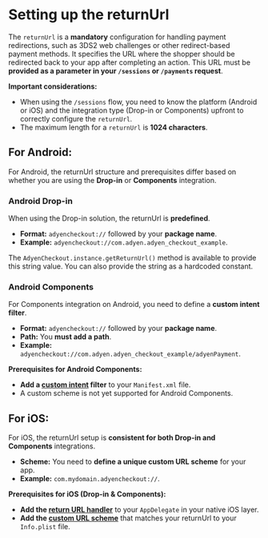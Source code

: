# Setting up the returnUrl

The `returnUrl` is a **mandatory** configuration for handling payment redirections, such as 3DS2 web
challenges or other redirect-based payment methods. It specifies the URL where the shopper should be
redirected back to your app after completing an action. This URL must be **provided as a parameter
in your `/sessions` or `/payments` request**.

**Important considerations:**

* When using the `/sessions` flow, you need to know the platform (Android or iOS) and the
  integration type (Drop-in or Components) upfront to correctly configure the `returnUrl`.
* The maximum length for a `returnUrl` is **1024 characters**.

## For Android:

For Android, the returnUrl structure and prerequisites differ based on whether you are using the
**Drop-in** or **Components** integration.

### Android Drop-in

When using the Drop-in solution, the returnUrl is **predefined**.

* **Format:** `adyencheckout://` followed by your **package name**.
* **Example:** `adyencheckout://com.adyen.adyen_checkout_example`.

The `AdyenCheckout.instance.getReturnUrl()` method is available to provide this string value. You
can also provide the string as a hardcoded constant.

### Android Components

For Components integration on Android, you need to define a **custom intent filter**.

* **Format:** `adyencheckout://` followed by your **package name**.
* **Path:** You **must add a path**.
* **Example:** `adyencheckout://com.adyen.adyen_checkout_example/adyenPayment`.

**Prerequisites for Android Components:**

* **Add a [custom intent](https://github.com/Adyen/adyen-flutter/blob/main/example/android/app/src/main/AndroidManifest.xml#L29) filter** to your `Manifest.xml` file.
* A custom scheme is not yet supported for Android Components.

## For iOS:

For iOS, the returnUrl setup is **consistent for both Drop-in and Components** integrations.

* **Scheme:** You need to **define a unique custom URL scheme** for your app.
* **Example:** `com.mydomain.adyencheckout://`.

**Prerequisites for iOS (Drop-in & Components):**

* **Add the [return URL handler](https://github.com/Adyen/adyen-flutter/blob/main/example/ios/Runner/AppDelegate.swift#L18)** to your `AppDelegate` in your native iOS layer.
* **Add the [custom URL scheme](https://developer.apple.com/documentation/xcode/defining-a-custom-url-scheme-for-your-app)** that matches your returnUrl to your `Info.plist` file.
